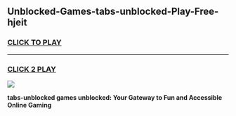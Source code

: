 
## Unblocked-Games-tabs-unblocked-Play-Free-hjeit
<h3>
<a href="https://premium76.site?title=tabs-unblocked&ref=12A">CLICK TO PLAY</a></h3>
<hr>

<h3>
<a href="https://premium76.site?title=tabs-unblocked&ref=12A">CLICK 2 PLAY</a>
  
</h3>

<a href="https://premium76.site?title=tabs-unblocked&ref=12A"><img src="https://clearcache.store/games.png"></a>


**tabs-unblocked games unblocked: Your Gateway to Fun and Accessible Online Gaming**
